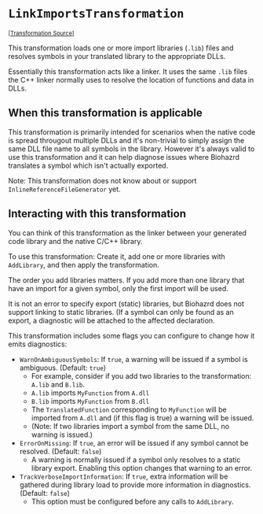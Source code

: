 `LinkImportsTransformation`
===================================================================================================

<small>\[[Transformation Source](../../Biohazrd.Transformation/Common/LinkImportsTransformation.cs)\]</small>

This transformation loads one or more import libraries (`.lib`) files and resolves symbols in your translated library to the appropriate DLLs.

Essentially this transformation acts like a linker. It uses the same `.lib` files the C++ linker normally uses to resolve the location of functions and data in DLLs.

## When this transformation is applicable

This transformation is primarily intended for scenarios when the native code is spread througout multiple DLLs and it's non-trivial to simply assign the same DLL file name to all symbols in the library. However it's always valid to use this transformation and it can help diagnose issues where Biohazrd translates a symbol which isn't actually exported.

Note: This transformation does not know about or support `InlineReferenceFileGenerator` yet.

## Interacting with this transformation

You can think of this transformation as the linker between your generated code library and the native C/C++ library.

To use this transformation: Create it, add one or more libraries with `AddLibrary`, and then apply the transformation.

The order you add libraries matters. If you add more than one library that have an import for a given symbol, only the first import will be used.

It is not an error to specify export (static) libraries, but Biohazrd does not support linking to static libraries. (If a symbol can only be found as an export, a diagnostic will be attached to the affected declaration.

This transformation includes some flags you can configure to change how it emits diagnostics:

* `WarnOnAmbiguousSymbols`: If `true`, a warning will be issued if a symbol is ambiguous. (Default: `true`)
    * For example, consider if you add two libraries to the transformation: `A.lib` and `B.lib`.
    * `A.lib` imports `MyFunction` from `A.dll`
    * `B.lib` imports `MyFunction` from `B.dll`
    * The `TranslatedFunction` corresponding to `MyFunction` will be imported from `A.dll` and (if this flag is true) a warning will be issued.
    * (Note: If two libraries import a symbol from the same DLL, no warning is issued.)
* `ErrorOnMissing`: If `true`, an error will be issued if any symbol cannot be resolved. (Default: `false`)
    * A warning is normally issued if a symbol only resolves to a static library export. Enabling this option changes that warning to an error.
* `TrackVerboseImportInformation`: If `true`, extra information will be gathered during library load to provide more information in diagnostics. (Default: `false`)
    * This option must be configured before any calls to `AddLibrary`.
